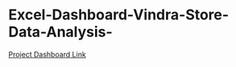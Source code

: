 # Excel-Dashboard-Vindra-Store-Data-Analysis-

[Project Dashboard Link ](https://drive.google.com/file/d/14amfNly_I1BRChEr1ZIhomUY3PHwhRsd/view?usp=drive_link)
